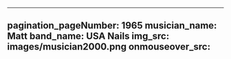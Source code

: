------
pagination_pageNumber: 1965
musician_name: Matt
band_name: USA Nails
img_src: images/musician2000.png
onmouseover_src: 
------